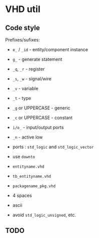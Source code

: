 
# VHD util

## Code style

Prefixes/sufixes:

- `e_` / `_id` - entity/component instance
- `g_` - generate statement
- `_q`, `_r` - register
- `_s`, `_w` - signal/wire
- `_v` - variable
- `_t` - type
- `_g` or UPPERCASE - generic
- `_c` or UPPERCASE - constant
- `i/o_` - input/output ports
- `_n` - active low

- ports : `std_logic` and `std_logic_vector`
- use `downto`
- `entityname.vhd`
- `tb_entityname.vhd`
- `packagename_pkg.vhd`

- 4 spaces
- ascii
- avoid `std_logic_unsigned`, etc.

## TODO

